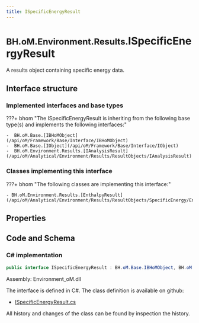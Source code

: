 ```yaml
---
title: ISpecificEnergyResult
---
```


# <small>BH.oM.Environment.Results.</small>**ISpecificEnergyResult**

A results object containing specific energy data.

## Interface structure

### Implemented interfaces and base types

???+ bhom "The ISpecificEnergyResult is inheriting from the following base type(s) and implements the following interfaces:"

    -  BH.oM.Base.[IBHoMObject](/api/oM/Framework/Base/Interface/IBHoMObject)
    -  BH.oM.Base.[IObject](/api/oM/Framework/Base/Interface/IObject)
    -  BH.oM.Environment.Results.[IAnalysisResult](/api/oM/Analytical/Environment/Results/ResultObjects/IAnalysisResult)


### Classes implementing this interface

???+ bhom "The following classes are implementing this interface:"

    - BH.oM.Environment.Results.[EnthalpyResult](/api/oM/Analytical/Environment/Results/ResultObjects/SpecificEnergy/EnthalpyResult)


## Properties

## Code and Schema

### C# implementation

``` C# title="C#"
public interface ISpecificEnergyResult : BH.oM.Base.IBHoMObject, BH.oM.Base.IObject, BH.oM.Environment.Results.IAnalysisResult
```

Assembly: Environment_oM.dll

The interface is defined in C#. The class definition is available on github:

- [ISpecificEnergyResult.cs](https://github.com/BHoM/BHoM/blob/develop/Environment_oM/Results\ResultObjects\SpecificEnergy\ISpecificEnergyResult.cs)

All history and changes of the class can be found by inspection the history.
